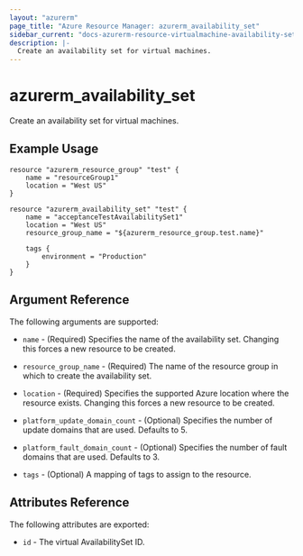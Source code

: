 ```yaml
---
layout: "azurerm"
page_title: "Azure Resource Manager: azurerm_availability_set"
sidebar_current: "docs-azurerm-resource-virtualmachine-availability-set"
description: |-
  Create an availability set for virtual machines.
---
```


# azurerm\_availability\_set

Create an availability set for virtual machines.

## Example Usage

```
resource "azurerm_resource_group" "test" {
    name = "resourceGroup1"
    location = "West US"
}

resource "azurerm_availability_set" "test" {
    name = "acceptanceTestAvailabilitySet1"
    location = "West US"
    resource_group_name = "${azurerm_resource_group.test.name}"
    
    tags {
        environment = "Production"
    }
}
```

## Argument Reference

The following arguments are supported:

* `name` - (Required) Specifies the name of the availability set. Changing this forces a
    new resource to be created.

* `resource_group_name` - (Required) The name of the resource group in which to
    create the availability set.

* `location` - (Required) Specifies the supported Azure location where the resource exists. Changing this forces a new resource to be created.

* `platform_update_domain_count` - (Optional) Specifies the number of update domains that are used. Defaults to 5.

* `platform_fault_domain_count` - (Optional) Specifies the number of fault domains that are used. Defaults to 3.
* `tags` - (Optional) A mapping of tags to assign to the resource. 

## Attributes Reference

The following attributes are exported:

* `id` - The virtual AvailabilitySet ID.